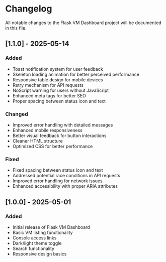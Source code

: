 # Changelog

All notable changes to the Flask VM Dashboard project will be documented in this file.

## [1.1.0] - 2025-05-14

### Added
- Toast notification system for user feedback
- Skeleton loading animation for better perceived performance
- Responsive table design for mobile devices
- Retry mechanism for API requests
- NoScript warning for users without JavaScript
- Enhanced meta tags for better SEO
- Proper spacing between status icon and text

### Changed
- Improved error handling with detailed messages
- Enhanced mobile responsiveness
- Better visual feedback for button interactions
- Cleaner HTML structure
- Optimized CSS for better performance

### Fixed
- Fixed spacing between status icon and text
- Addressed potential race conditions in API requests
- Improved error handling for network issues
- Enhanced accessibility with proper ARIA attributes

## [1.0.0] - 2025-05-01

### Added
- Initial release of Flask VM Dashboard
- Basic VM listing functionality
- Console access links
- Dark/light theme toggle
- Search functionality
- Responsive design basics